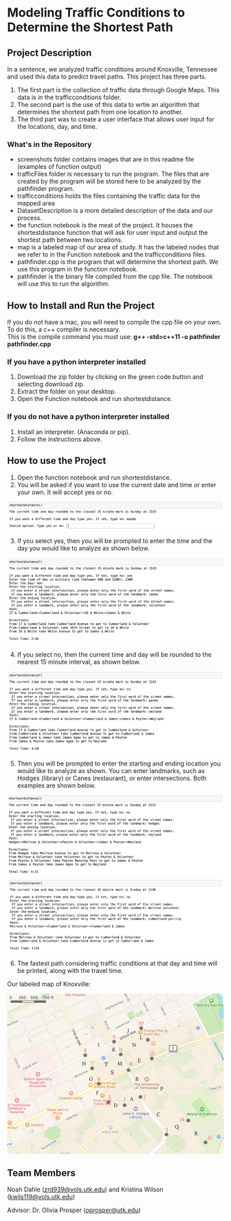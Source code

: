 # Modeling Traffic Conditions to Determine the Shortest Path


## Project Description 

In a sentence, we analyzed traffic conditions around Knoxville, Tennessee and used this data to predict travel paths. This project has three parts. 
1. The first part is the collection of traffic data through Google Maps. This data is in the trafficconditions folder. 
1. The second part is the use of this data to wrtie an algorithm that determines the shortest path from one location to another. 
1. The third part was to create a user interface that allows user input for the locations, day, and time.

### What's in the Repository
- screenshots folder contains images that are in this readme file (examples of function output)
- trafficFiles folder is necessary to run the program. The files that are created by the program will be stored here to be analyzed by the pathfinder program. 
- trafficconditions holds the files containing the traffic data for the mapped area
- DatasetDescription is a more detailed description of the data and our process. 
- the function notebook is the meat of the project. It houses the shortestdistance function that will ask for user input and output the shortest path between two locations. 
- map is a labeled map of our area of study. It has the labeled nodes that we refer to in the Function notebook and the trafficconditions files.
- pathfinder.cpp is the program that will determine the shortest path. We use this program in the function notebook. 
- pathfinder is the binary file compiled from the cpp file. The notebook will use this to run the algorithm.

## How to Install and Run the Project

If you do not have a mac, you will need to compile the cpp file on your own. To do this, a c++ compiler is necessary. \
This is the compile command you must use: **g++ -std=c++11 -o pathfinder pathfinder.cpp**

### If you have a python interpreter installed

1. Download the zip folder by clicking on the green code button and selecting download zip.
2. Extract the folder on your desktop.
3. Open the Function notebook and run shortestdistance.

### If you do not have a python interpreter installed

1. Install an interpreter. (Anaconda or pip).
2. Follow the instructions above.

## How to use the Project
1. Open the function notebook and run shortestdistance. 
2. You will be asked if you want to use the current date and time or enter your own. It will accept yes or no. 

![pic](screenshots/error_check.png)

3. If you select yes, then you will be prompted to enter the time and the day you would like to analyze as shown below. 

![pic](screenshots/Canes-Volunteer.png)

4. If you select no, then the current time and day will be rounded to the nearest 15 minute interval, as shown below. 

![pic](screenshots/Panda-Neyland.png)

5. Then you will be prompted to enter the starting and ending location you would like to analyze as shown. You can enter landmarks, such as Hodges (library) or Canes (restaurant), or enter intersections. Both examples are shown below. 

![pic](screenshots/Hodges-Neyland.png)
![pic](screenshots/Melrose-Cumberland.png)

6. The fastest path considering traffic conditions at that day and time will be printed, along with the travel time. 

Our labeled map of Knoxville: 

![pic](map.png)

## Team Members

Noah Dahle (zrd939@vols.utk.edu) and Kristina Wilson (kwils119@vols.utk.edu)

Advisor: Dr. Olivia Prosper (oprosper@utk.edu)

